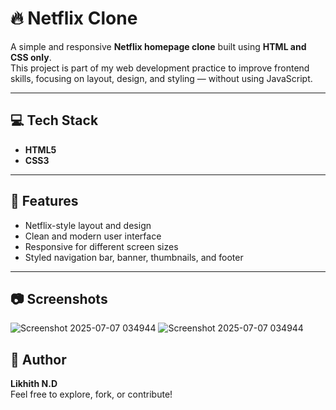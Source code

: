 # 🔥 Netflix Clone

A simple and responsive **Netflix homepage clone** built using **HTML and CSS only**.  
This project is part of my web development practice to improve frontend skills, focusing on layout, design, and styling — without using JavaScript.

---

## 💻 Tech Stack

- **HTML5**
- **CSS3**

---

## 🎯 Features

- Netflix-style layout and design
- Clean and modern user interface
- Responsive for different screen sizes
- Styled navigation bar, banner, thumbnails, and footer

---

## 📷 Screenshots
 ![Screenshot 2025-07-07 034944](https://github.com/user-attachments/assets/3169f445-4210-41b6-8db8-75cc99a959b1)
![Screenshot 2025-07-07 034944](https://github.com/user-attachments/assets/0a73203a-c4f6-44e1-9172-3cc820ac89b0)


## 🙌 Author

**Likhith N.D**  
Feel free to explore, fork, or contribute!

